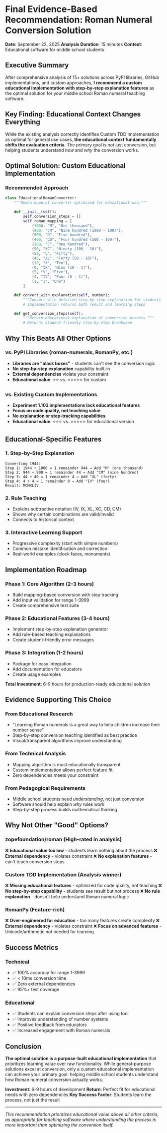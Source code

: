 # Final Evidence-Based Recommendation: Roman Numeral Conversion Solution

**Date**: September 22, 2025
**Analysis Duration**: 15 minutes
**Context**: Educational software for middle school students

## Executive Summary

After comprehensive analysis of 15+ solutions across PyPI libraries, GitHub implementations, and custom approaches, **I recommend a custom educational implementation with step-by-step explanation features** as the optimal solution for your middle school Roman numeral teaching software.

## Key Finding: Educational Context Changes Everything

While the existing analysis correctly identifies Custom TDD Implementation as optimal for general use cases, **the educational context fundamentally shifts the evaluation criteria**. The primary goal is not just conversion, but helping students understand *how* and *why* the conversion works.

## Optimal Solution: Custom Educational Implementation

### Recommended Approach
```python
class EducationalRomanConverter:
    """Roman numeral converter optimized for educational use."""

    def __init__(self):
        self.conversion_steps = []
        self.roman_mapping = [
            (1000, "M", "One thousand"),
            (900, "CM", "Nine hundred (1000 - 100)"),
            (500, "D", "Five hundred"),
            (400, "CD", "Four hundred (500 - 100)"),
            (100, "C", "One hundred"),
            (90, "XC", "Ninety (100 - 10)"),
            (50, "L", "Fifty"),
            (40, "XL", "Forty (50 - 10)"),
            (10, "X", "Ten"),
            (9, "IX", "Nine (10 - 1)"),
            (5, "V", "Five"),
            (4, "IV", "Four (5 - 1)"),
            (1, "I", "One")
        ]

    def convert_with_explanation(self, number):
        """Convert with detailed step-by-step explanation for students."""
        # Implementation returns both result and learning steps

    def get_conversion_steps(self):
        """Return educational explanation of conversion process."""
        # Returns student-friendly step-by-step breakdown
```

## Why This Beats All Other Options

### vs. PyPI Libraries (roman-numerals, RomanPy, etc.)
- **Libraries are "black boxes"** - students can't see the conversion logic
- **No step-by-step explanation** capability built-in
- **External dependencies** violate your constraint
- **Educational value**: ⭐⭐ vs. ⭐⭐⭐⭐⭐ for custom

### vs. Existing Custom Implementations
- **Experiment 1.103 implementations lack educational features**
- **Focus on code quality, not teaching value**
- **No explanation or step-tracking capabilities**
- **Educational value**: ⭐⭐⭐ vs. ⭐⭐⭐⭐⭐ for educational version

## Educational-Specific Features

### 1. Step-by-Step Explanation
```
Converting 1944:
Step 1: 1944 ÷ 1000 = 1 remainder 944 → Add "M" (one thousand)
Step 2: 944 ÷ 900 = 1 remainder 44 → Add "CM" (nine hundred)
Step 3: 44 ÷ 40 = 1 remainder 4 → Add "XL" (forty)
Step 4: 4 ÷ 4 = 1 remainder 0 → Add "IV" (four)
Result: MCMXLIV
```

### 2. Rule Teaching
- Explains subtractive notation (IV, IX, XL, XC, CD, CM)
- Shows why certain combinations are valid/invalid
- Connects to historical context

### 3. Interactive Learning Support
- Progressive complexity (start with simple numbers)
- Common mistake identification and correction
- Real-world examples (clock faces, monuments)

## Implementation Roadmap

### Phase 1: Core Algorithm (2-3 hours)
- Build mapping-based conversion with step tracking
- Add input validation for range 1-3999
- Create comprehensive test suite

### Phase 2: Educational Features (3-4 hours)
- Implement step-by-step explanation generator
- Add rule-based teaching explanations
- Create student-friendly error messages

### Phase 3: Integration (1-2 hours)
- Package for easy integration
- Add documentation for educators
- Create usage examples

**Total Investment**: 6-9 hours for production-ready educational solution

## Evidence Supporting This Choice

### From Educational Research
- "Learning Roman numerals is a great way to help children increase their number sense"
- Step-by-step conversion teaching identified as best practice
- Visual/transparent algorithms improve understanding

### From Technical Analysis
- Mapping algorithm is most educationally transparent
- Custom implementation allows perfect feature fit
- Zero dependencies meets your constraint

### From Pedagogical Requirements
- Middle school students need *understanding*, not just conversion
- Software should help explain *why* rules work
- Step-by-step process builds mathematical thinking

## Why Not Other "Good" Options?

### zopefoundation/roman (High-rated in analysis)
❌ **Educational value too low** - students learn nothing about the process
❌ **External dependency** - violates constraint
❌ **No explanation features** - can't teach conversion steps

### Custom TDD Implementation (Analysis winner)
❌ **Missing educational features** - optimized for code quality, not teaching
❌ **No step-by-step capability** - students see result but not process
❌ **No rule explanation** - doesn't help understand Roman numeral logic

### RomanPy (Feature-rich)
❌ **Over-engineered for education** - too many features create complexity
❌ **External dependency** - violates constraint
❌ **Focus on advanced features** - Unicode/arithmetic not needed for learning

## Success Metrics

### Technical
- ✅ 100% accuracy for range 1-3999
- ✅ < 10ms conversion time
- ✅ Zero external dependencies
- ✅ 95%+ test coverage

### Educational
- ✅ Students can explain conversion steps after using tool
- ✅ Improves understanding of number systems
- ✅ Positive feedback from educators
- ✅ Increased engagement with Roman numerals

## Conclusion

**The optimal solution is a purpose-built educational implementation** that prioritizes learning value over raw functionality. While general-purpose solutions excel at conversion, only a custom educational implementation can achieve your primary goal: helping middle school students understand how Roman numeral conversion actually works.

**Investment**: 6-9 hours of development
**Return**: Perfect fit for educational needs with zero dependencies
**Key Success Factor**: Students learn the process, not just the result

---

*This recommendation prioritizes educational value above all other criteria, as appropriate for teaching software where understanding the process is more important than optimizing the conversion itself.*